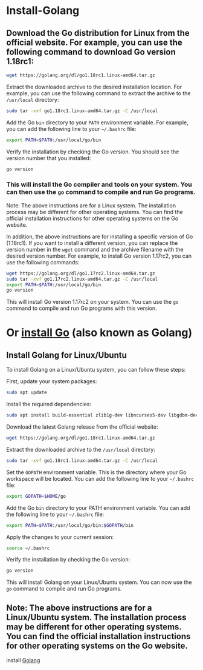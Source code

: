 # Install-Golang
## Download the Go distribution for Linux from the official website. For example, you can use the following command to download Go version 1.18rc1:

```bash
wget https://golang.org/dl/go1.18rc1.linux-amd64.tar.gz
```
Extract the downloaded archive to the desired installation location. For example, you can use the following command to extract the archive to the `/usr/local` directory:
```bash
sudo tar -xvf go1.18rc1.linux-amd64.tar.gz -C /usr/local
```
Add the Go `bin` directory to your `PATH` environment variable. For example, you can add the following line to your `~/.bashrc` file:
```bash
export PATH=$PATH:/usr/local/go/bin
```
Verify the installation by checking the Go version. You should see the version number that you installed:
```bash
go version
```
### This will install the Go compiler and tools on your system. You can then use the `go` command to compile and run Go programs.

Note: The above instructions are for a Linux system. The installation process may be different for other operating systems. You can find the official installation instructions for other operating systems on the Go website.

In addition, the above instructions are for installing a specific version of Go (1.18rc1). If you want to install a different version, you can replace the version number in the `wget` command and the archive filename with the desired version number.
For example, to install Go version 1.17rc2, you can use the following commands:
```bash
wget https://golang.org/dl/go1.17rc2.linux-amd64.tar.gz
sudo tar -xvf go1.17rc2.linux-amd64.tar.gz -C /usr/local
export PATH=$PATH:/usr/local/go/bin
go version
```
This will install Go version 1.17rc2 on your system. You can use the `go` command to compile and run Go programs with this version.
# Or [install Go](https://go.dev/doc/install) (also known as Golang) 
## Install Golang for Linux/Ubuntu
To install Golang on a Linux/Ubuntu system, you can follow these steps:

First, update your system packages:
```bash
sudo apt update
```
Install the required dependencies:
```bash
sudo apt install build-essential zlib1g-dev libncurses5-dev libgdbm-dev libnss3-dev libssl-dev libreadline-dev libffi-dev curl libbz2-dev
```
Download the latest Golang release from the official website:
```bash
wget https://golang.org/dl/go1.18rc1.linux-amd64.tar.gz
```
Extract the downloaded archive to the `/usr/local` directory:
```bash
sudo tar -xvf go1.18rc1.linux-amd64.tar.gz -C /usr/local
```
Set the `GOPATH` environment variable. This is the directory where your Go workspace will be located. You can add the following line to your `~/.bashrc` file:
```bash
export GOPATH=$HOME/go
```
Add the Go `bin` directory to your PATH environment variable. You can add the following line to your `~/.bashrc` file:
```bash
export PATH=$PATH:/usr/local/go/bin:$GOPATH/bin
```
Apply the changes to your current session:
```bash
source ~/.bashrc
```
Verify the installation by checking the Go version:
```bash
go version
```
This will install Golang on your Linux/Ubuntu system. You can now use the `go` command to compile and run Go programs.
## Note: The above instructions are for a Linux/Ubuntu system. The installation process may be different for other operating systems. You can find the official installation instructions for other operating systems on the Go website.
install [Golang](https://go.dev/doc/tutorial/getting-started)






